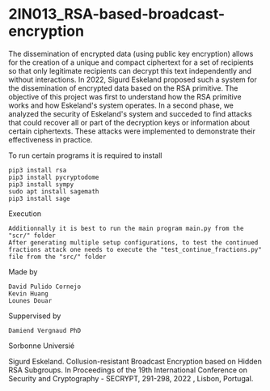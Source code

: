 # 2IN013_RSA-based-broadcast-encryption

The dissemination of encrypted data (using public key encryption) allows for the creation of a unique and compact ciphertext for a set of recipients so that only legitimate recipients can decrypt this text independently and without interactions. In 2022, Sigurd Eskeland proposed such a system for the dissemination of encrypted data based on the RSA primitive. The objective of this project was first to understand how the RSA primitive works and how Eskeland's system operates. In a second phase, we analyzed the security of Eskeland's system and succeded to find attacks that could recover all or part of the decryption keys or information about certain ciphertexts. These attacks were implemented to demonstrate their effectiveness in practice.

To run certain programs it is required to install 

    pip3 install rsa
    pip3 install pycryptodome
    pip3 install sympy
    sudo apt install sagemath
    pip3 install sage

Execution

    Additionnally it is best to run the main program main.py from the "scr/" folder
    After generating multiple setup configurations, to test the continued fractions attack one needs to execute the "test_continue_fractions.py" file from the "src/" folder

Made by

	David Pulido Cornejo
	Kevin Huang
	Lounes Douar

Suppervised by 

	Damiend Vergnaud PhD

Sorbonne Universié

Sigurd Eskeland. Collusion-resistant Broadcast Encryption based on Hidden RSA Subgroups. In Proceedings of the 19th International Conference on Security and Cryptography - SECRYPT, 291-298, 2022 , Lisbon, Portugal.
